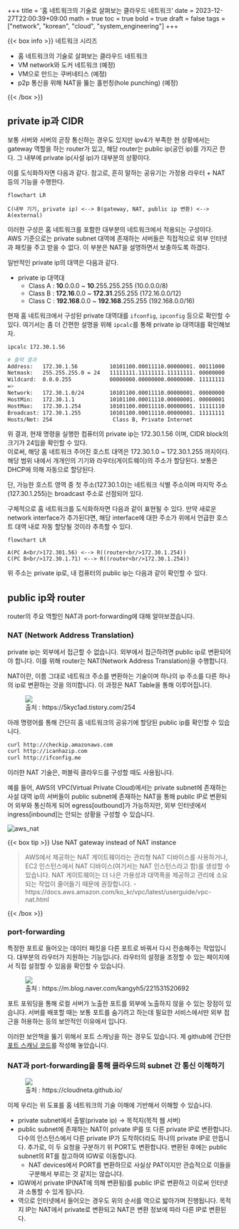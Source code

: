 +++
title = '홈 네트워크의 기술로 살펴보는 클라우드 네트워크'
date = 2023-12-27T22:00:39+09:00
math = true
toc = true
bold = true
draft = false
tags = ["network", "korean", "cloud", "system_engineering"]
+++

{{< box info >}}
네트워크 시리즈

-   홈 네트워크의 기술로 살펴보는 클라우드 네트워크
-   VM network와 도커 네트워크 (예정)
-   VM으로 만드는 쿠버네티스 (예정)
-   p2p 통신을 위해 NAT을 뚫는 홀펀칭(hole punching) (예정)

{{< /box >}}

## private ip과 CIDR

보통 서버와 서버의 곧장 통신하는 경우도 있지만 ipv4가 부족한 현 상황에서는 gateway 역할을 하는 router가 있고, 해당 router는 public ip(공인 ip)를 가지곤 한다. 그 내부에 private ip(사설 ip)가 대부분의 상황이다.

이를 도식화하자면 다음과 같다.
참고로, 흔히 말하는 공유기는 가정용 라우터 + NAT 등의 기능을 수행한다.

```mermaid
flowchart LR

C(내부 기기, private ip) <--> B(gateway, NAT, public ip 변환) <--> A(external)
```

이러한 구성은 홈 네트워크를 포함한 대부분의 네트워크에서 적용되는 구성이다.  
AWS 기준으로는 private subnet 대역에 존재하는 서버들은 직접적으로 외부 인터넷과 패킷을 주고 받을 수 없다. 이 부분은 NAT을 설명하면서 보충하도록 하겠다.

일반적인 private ip의 대역은 다음과 같다.

-   private ip 대역대
    -   Class A : **10**.0.0.0 ~ **10**.255.255.255 (10.0.0.0/8)
    -   Class B : **172.16**.0.0 ~ **172.31**.255.255 (172.16.0.0/12)
    -   Class C : **192.168**.0.0 ~ **192.168**.255.255 (192.168.0.0/16)

현재 홈 네트워크에서 구성된 private 대역대를 `ifconfig`, `ipconfig` 등으로 확인할 수 있다. 여기서는 좀 더 간편한 설명을 위해 `ipcalc`를 통해 private ip 대역대를 확인해보자.

```bash
ipcalc 172.30.1.56

# 출력 결과
Address:   172.30.1.56          10101100.00011110.00000001. 00111000
Netmask:   255.255.255.0 = 24   11111111.11111111.11111111. 00000000
Wildcard:  0.0.0.255            00000000.00000000.00000000. 11111111
=>
Network:   172.30.1.0/24        10101100.00011110.00000001. 00000000
HostMin:   172.30.1.1           10101100.00011110.00000001. 00000001
HostMax:   172.30.1.254         10101100.00011110.00000001. 11111110
Broadcast: 172.30.1.255         10101100.00011110.00000001. 11111111
Hosts/Net: 254                   Class B, Private Internet
```

위 결과, 현재 명령을 실행한 컴퓨터의 private ip는 172.30.1.56 이며, CIDR block의 크기가 24임을 확인할 수 있다.  
이로써, 해당 홈 네트워크 주어진 호스트 대역은 172.30.1.0 ~ 172.30.1.255 까지이다. 해당 범위 내에서 개개인의 기기와 라우터(게이트웨이)의 주소가 할당된다. 보통은 DHCP에 의해 자동으로 할당된다.

단, 가능한 호스트 영역 중 첫 주소(127.30.1.0)는 네트워크 식별 주소이며 마지막 주소(127.30.1.255)는 broadcast 주소로 선점되어 있다.

구체적으로 홈 네트워크를 도식화하자면 다음과 같이 표현될 수 있다. 만약 새로운 network interface가 추가된다면, 해당 interface에 대한 주소가 위에서 언급한 호스트 대역 내로 자동 할당될 것이라 추측할 수 있다.

```mermaid
flowchart LR

A(PC A<br/>172.301.56) <--> R((router<br/>172.30.1.254))
C(PC B<br/>172.30.1.71) <--> R((router<br/>172.30.1.254))
```

위 주소는 private ip로,
내 컴퓨터의 public ip는 다음과 같이 확인할 수 있다.

## public ip와 router

router의 주요 역할인 NAT과 port-forwarding에 대해 알아보겠습니다.

### NAT (Network Address Translation)

private ip는 외부에서 접근할 수 없습니다. 외부에서 접근하려면 public ip로 변환되어야 합니다. 이를 위해 router는 NAT(Network Address Translation)을 수행합니다.

NAT이란, 이름 그대로 네트워크 주소를 변환하는 기술이며 하나의 ip 주소를 다른 하나의 ip로 변환하는 것을 의미합니다. 이 과정은 NAT Table을 통해 이루어집니다.

<figure>
<img src="./NAT.png">
<figcaption>출처 : https://5kyc1ad.tistory.com/254</figcaption>
</figure>

아래 명령어를 통해 간단히 홈 네트워크의 공유기에 할당된 public ip를 확인할 수 있습니다.

```bash
curl http://checkip.amazonaws.com
curl http://icanhazip.com
curl http://ifconfig.me
```

이러한 NAT 기술은, 퍼블릭 클라우드를 구성할 때도 사용됩니다.

예를 들어, AWS의 VPC(Virtual Private Cloud)에서는 private subnet에 존재하는 사설 대역 ip의 서버들이 public subnet에 존재하는 NAT을 통해 public IP로 변환되어 외부와 통신하게 되어 egress[outbound]가 가능하지만, 외부 인터넷에서 ingress[inbound]는 안되는 상황을 구성할 수 있습니다.

![aws_nat](./aws_nat_instance.png)

{{< box tip >}}
Use NAT gateway instead of NAT instance

<blockquote>
AWS에서 제공하는 NAT 게이트웨이라는 관리형 NAT 디바이스를 사용하거나, EC2 인스턴스에서 NAT 디바이스(여기서는 NAT 인스턴스라고 함)를 생성할 수 있습니다. NAT 게이트웨이는 더 나은 가용성과 대역폭을 제공하고 관리에 소요되는 작업이 줄어들기 때문에 권장합니다.
- https://docs.aws.amazon.com/ko_kr/vpc/latest/userguide/vpc-nat.html
</blockquote>
{{< /box >}}

### port-forwarding

특정한 포트로 들어오는 데이터 패킷을 다른 포트로 바꿔서 다시 전송해주는 작업입니다. 대부분의 라우터가 지원하는 기능입니다. 라우터의 설정을 조정할 수 있는 페이지에서 직접 설정할 수 있음을 확인할 수 있습니다.

<figure>
<img src="./forwarding.jpeg">
<figcaption>출처 : https://m.blog.naver.com/kangyh5/221531520692</figcaption>
</figure>

포트 포워딩을 통해 로컬 서버가 노출한 포트를 외부에 노출하지 않을 수 있는 장점이 있습니다. 서버를 배포할 때는 보통 포트를 숨기려고 하는데 필요한 서비스에서만 외부 접근을 허용하는 등의 보안적인 이유에서 입니다.

이러한 보안책을 뚫기 위해서 포트 스캐닝을 하는 경우도 있습니다. 제 github에 간단한 [포트 스캐닝 코드](https://github.com/DarrenKwonDev/netproc/blob/master/port_scanning/main.py)를 작성해 놓았습니다.

### NAT과 port-forwarding을 통해 클라우드의 subnet 간 통신 이해하기

<figure>
<img src="./cloud_network.png">
<figcaption>출처 : https://cloudneta.github.io/</figcaption>
</figure>

이제 우리는 위 도표를 홈 네트워크의 기술 이해에 기반해서 이해할 수 있습니다.

-   private subnet에서 출발(private ip) → 목적지(목적 웹 서버)
-   public subnet에 존재하는 NAT이 private IP를 또 다른 private IP로 변환합니다. 다수의 인스턴스에서 다른 private IP가 도착하더라도 하나의 private IP로 만듭니다. 추가로, 이 두 요청을 구분하기 위 PORT도 변환합니다. 변환된 후에는 public subnet의 RT를 참고하여 IGW로 이동합니다.
    -   NAT devices에서 PORT를 변환하므로 사실상 PAT이지만 관습적으로 이들을 구분해서 부르는 것 같지는 않습니다.
-   IGW에서 private IP(NAT에 의해 변환됨)를 public IP로 변환하고 이로써 인터넷과 소통할 수 있게 됩니다.
-   역으로 인터넷에서 들어오는 경우도 위의 순서를 역으로 밟아가며 진행됩니다. 목적지 IP는 NAT에서 private로 변환되고 NAT은 변환 정보에 따라 다른 IP로 변환된다.
